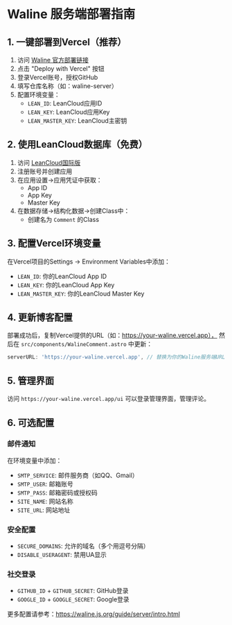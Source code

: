 # Waline 服务端部署指南

## 1. 一键部署到Vercel（推荐）

1. 访问 [Waline 官方部署链接](https://github.com/walinejs/waline/tree/main/example)
2. 点击 "Deploy with Vercel" 按钮
3. 登录Vercel账号，授权GitHub
4. 填写仓库名称（如：waline-server）
5. 配置环境变量：
   - `LEAN_ID`: LeanCloud应用ID
   - `LEAN_KEY`: LeanCloud应用Key
   - `LEAN_MASTER_KEY`: LeanCloud主密钥

## 2. 使用LeanCloud数据库（免费）

1. 访问 [LeanCloud国际版](https://console.leancloud.app/)
2. 注册账号并创建应用
3. 在应用设置→应用凭证中获取：
   - App ID
   - App Key  
   - Master Key
4. 在数据存储→结构化数据→创建Class中：
   - 创建名为 `Comment` 的Class

## 3. 配置Vercel环境变量

在Vercel项目的Settings → Environment Variables中添加：
- `LEAN_ID`: 你的LeanCloud App ID
- `LEAN_KEY`: 你的LeanCloud App Key
- `LEAN_MASTER_KEY`: 你的LeanCloud Master Key

## 4. 更新博客配置

部署成功后，复制Vercel提供的URL（如：https://your-waline.vercel.app），
然后在 `src/components/WalineComment.astro` 中更新：

```javascript
serverURL: 'https://your-waline.vercel.app', // 替换为你的Waline服务端URL
```

## 5. 管理界面

访问 `https://your-waline.vercel.app/ui` 可以登录管理界面，管理评论。

## 6. 可选配置

### 邮件通知
在环境变量中添加：
- `SMTP_SERVICE`: 邮件服务商（如QQ、Gmail）
- `SMTP_USER`: 邮箱账号
- `SMTP_PASS`: 邮箱密码或授权码
- `SITE_NAME`: 网站名称
- `SITE_URL`: 网站地址

### 安全配置
- `SECURE_DOMAINS`: 允许的域名（多个用逗号分隔）
- `DISABLE_USERAGENT`: 禁用UA显示

### 社交登录
- `GITHUB_ID` + `GITHUB_SECRET`: GitHub登录
- `GOOGLE_ID` + `GOOGLE_SECRET`: Google登录

更多配置请参考：https://waline.js.org/guide/server/intro.html
